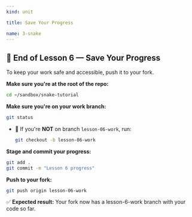 ```yaml
---
kind: unit

title: Save Your Progress

name: 3-snake
---
```


## 🎯 End of Lesson 6 — Save Your Progress

To keep your work safe and accessible, push it to your fork.

**Make sure you're at the root of the repo:**
```bash
cd ~/sandbox/snake-tutorial
```

**Make sure you're on your work branch:**
```bash
git status  
```
 - 🚨 If you're **NOT** on branch `lesson-06-work`, run: 

   ```bash
   git checkout -b lesson-06-work  
   ```

**Stage and commit your progress:**
```bash
git add .
git commit -m "Lesson 6 progress"
```

**Push to your fork:**
```bash
git push origin lesson-06-work
```

✅ **Expected result:** Your fork now has a lesson-6-work branch with your code so far.
